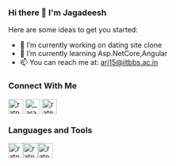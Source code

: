 ### Hi there 👋 I'm Jagadeesh

<!--
**Ratnajagadeesharava/Ratnajagadeesharava** is a ✨ _special_ ✨ repository because its `README.md` (this file) appears on your GitHub profile.
-->
Here are some ideas to get you started:

- 🔭 I’m currently working on dating site clone
- 🌱 I’m currently learning Asp.NetCore,Angular
- 📫 You can reach me at: arj15@iitbbs.ac.in

### Connect With Me

<a href="https://www.linkedin.com/in/ratna-jagadeesh-arava-5930a0152/" target="blank"><img align="center" src="https://cdn.jsdelivr.net/npm/simple-icons@3.0.1/icons/linkedin.svg" alt="ratna-jagadeesh-arava-5930a0152" height="30" width="30" /></a>
<a href="https://www.instagram.com/_arava.jagadeesh/" target="blank"><img align="center" src="https://cdn.jsdelivr.net/npm/simple-icons@3.0.1/icons/instagram.svg" alt="_arava.jagadeesh" height="30" width="30" /></a>
<a href="https://facebook.com/ratnajagadeesh.arava" target="blank"><img align="center" src="https://cdn.jsdelivr.net/npm/simple-icons@3.0.1/icons/facebook.svg" alt="ratnajagadeesh.arava" height="30" width="30" /></a>

### Languages and Tools

<img align="center" src="https://cdn.jsdelivr.net/npm/simple-icons@3.0.1/icons/angular.svg" alt="ratna-jagadeesh-arava-5930a0152" height="30" width="30" /><img align="center" src="https://upload.wikimedia.org/wikipedia/commons/thumb/e/ee/.NET_Core_Logo.svg/1200px-.NET_Core_Logo.svg.png" alt="ratna-jagadeesh-arava-5930a0152" height="30" width="30" /><img align="center" src="https://seeklogo.com/images/C/c-sharp-c-logo-02F17714BA-seeklogo.com.png" alt="ratna-jagadeesh-arava-5930a0152" height="30" width="30" />
